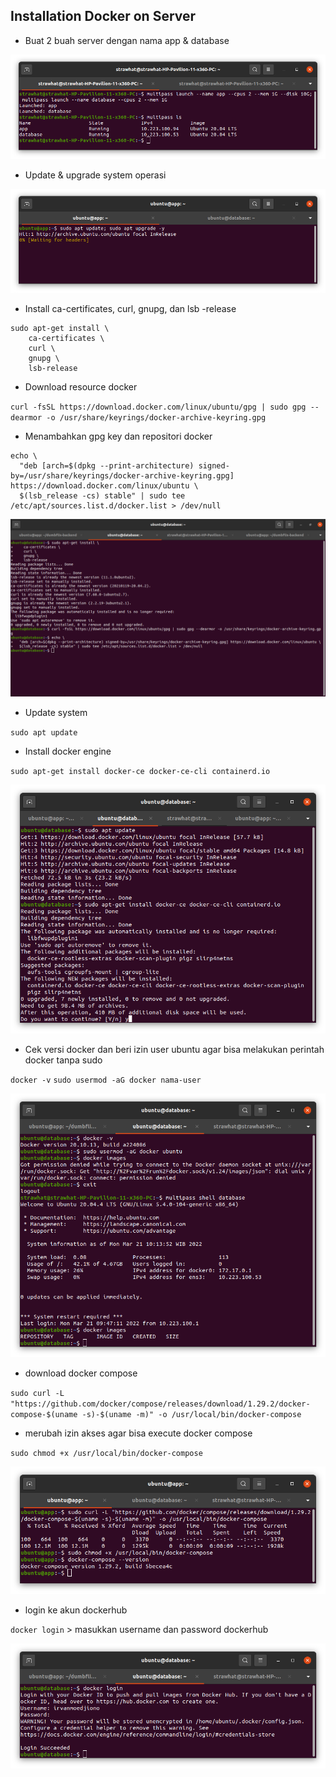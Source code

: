 ## Installation Docker on Server

- Buat 2 buah server dengan nama app & database

<p align="center"><img src="../week-3/assets/Install-Docker/1.png"></p>

- Update & upgrade system operasi 

<p align="center"><img src="../week-3/assets/Install-Docker/2.png"></p>

- Install ca-certificates, curl, gnupg, dan lsb -release

```
sudo apt-get install \
    ca-certificates \
    curl \
    gnupg \
    lsb-release
```

- Download resource docker 

`curl -fsSL https://download.docker.com/linux/ubuntu/gpg | sudo gpg --dearmor -o /usr/share/keyrings/docker-archive-keyring.gpg`

- Menambahkan gpg key dan repositori docker

```
echo \
  "deb [arch=$(dpkg --print-architecture) signed-by=/usr/share/keyrings/docker-archive-keyring.gpg] https://download.docker.com/linux/ubuntu \
  $(lsb_release -cs) stable" | sudo tee /etc/apt/sources.list.d/docker.list > /dev/null
```
<p align="center"><img src="../week-3/assets/Install-Docker/3.png"></p>

- Update system

`sudo apt update`

- Install docker engine 

`sudo apt-get install docker-ce docker-ce-cli containerd.io`

<p align="center"><img src="../week-3/assets/Install-Docker/4.png"></p>

- Cek versi docker dan beri izin user ubuntu agar bisa melakukan perintah docker tanpa sudo

`docker -v`
`sudo usermod -aG docker nama-user`

<p align="center"><img src="../week-3/assets/Install-Docker/5.png"></p>

- download docker compose 

`sudo curl -L "https://github.com/docker/compose/releases/download/1.29.2/docker-compose-$(uname -s)-$(uname -m)" -o /usr/local/bin/docker-compose`

- merubah izin akses agar bisa execute docker compose

`sudo chmod +x /usr/local/bin/docker-compose`

<p align="center"><img src="../week-3/assets/Install-Docker/7.png"></p>

- login ke akun dockerhub

`docker login` > masukkan username dan password dockerhub

<p align="center"><img src="../week-3/assets/Install-Docker/6.png"></p>
